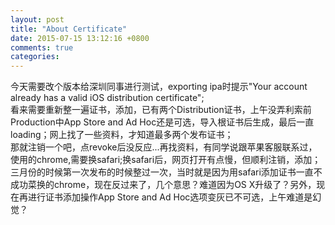 ```yaml
---
layout: post
title: "About Certificate"
date: 2015-07-15 13:12:16 +0800
comments: true
categories: 
---
```

  今天需要改个版本给深圳同事进行测试，exporting ipa时提示"Your account already has a valid iOS distribution certificate";  
  看来需要重新整一遍证书，添加，已有两个Distribution证书，上午没弄利索前Production中App Store and Ad Hoc还是可选，导入根证书后生成，最后一直loading；网上找了一些资料，才知道最多两个发布证书；  
  那就注销一个吧，点revoke后没反应...再找资料，有同学说跟苹果客服联系过，使用的chrome,需要换safari;换safari后，网页打开有点慢，但顺利注销，添加；  
  三月份的时候第一次发布的时候整过一次，当时就是因为用safari添加证书一直不成功菜换的chrome，现在反过来了，几个意思？难道因为OS X升级了？另外，现在再进行证书添加操作App Store and Ad Hoc选项变灰已不可选，上午难道是幻觉？  

